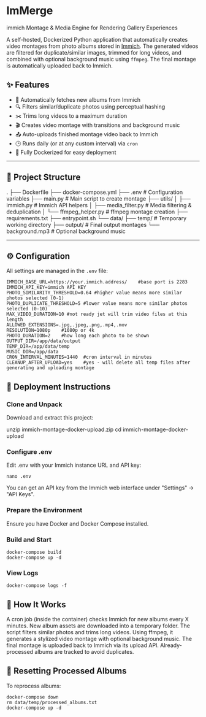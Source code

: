 # ImMerge
immich Montage &amp; Media Engine for Rendering Gallery Experiences

A self-hosted, Dockerized Python application that automatically creates video montages from photo albums stored in [Immich](https://github.com/immich-app/immich). The generated videos are filtered for duplicate/similar images, trimmed for long videos, and combined with optional background music using `ffmpeg`. The final montage is automatically uploaded back to Immich.
## ✨ Features

- 📸 Automatically fetches new albums from Immich
- 🔍 Filters similar/duplicate photos using perceptual hashing
- ✂️ Trims long videos to a maximum duration
- 🎬 Creates video montage with transitions and background music
- 📤 Auto-uploads finished montage video back to Immich
- 🕒 Runs daily (or at any custom interval) via `cron`
- 🐳 Fully Dockerized for easy deployment

---

## 📁 Project Structure

.
├── Dockerfile
├── docker-compose.yml
├── .env # Configuration variables
├── main.py # Main script to create montage
├── utils/
│ ├── immich.py # Immich API helpers
│ ├── media_filter.py # Media filtering & deduplication
│ └── ffmpeg_helper.py # ffmpeg montage creation
├── requirements.txt
├── entrypoint.sh
└── data/
├── temp/ # Temporary working directory
├── output/ # Final output montages
└── background.mp3 # Optional background music


---

## ⚙️ Configuration

All settings are managed in the `.env` file:

```
IMMICH_BASE_URL=https://your.immich.address/	#base port is 2283
IMMICH_API_KEY=immich API KEY
PHOTO_SIMILARITY_THRESHOLD=0.64	#higher value means more similar photos selected (0-1)
PHOTO_DUPLICATE_THRESHOLD=5	#lower value means more similar photos selected (0-10)
MAX_VIDEO_DURATION=10 #not ready jet will trim video files at this length
ALLOWED_EXTENSIONS=.jpg,.jpeg,.png,.mp4,.mov
RESOLUTION=1080p	#1080p or 4k
PHOTO_DURATION=2	#how long each photo to be shown
OUTPUT_DIR=/app/data/output 
TEMP_DIR=/app/data/temp
MUSIC_DIR=/app/data
CRON_INTERVAL_MINUTES=1440	#cron interval in minutes
CLEANUP_AFTER_UPLOAD=yes	#yes - will delete all temp files after generating and uploading montage
```
## 🚀 Deployment Instructions
### Clone and Unpack
Download and extract this project:

unzip immich-montage-docker-upload.zip
cd immich-montage-docker-upload
### Configure .env
Edit .env with your Immich instance URL and API key:

```
nano .env
```
You can get an API key from the Immich web interface under "Settings" → "API Keys".
### Prepare the Environment
Ensure you have Docker and Docker Compose installed.

### Build and Start
```
docker-compose build
docker-compose up -d
```
### View Logs
```
docker-compose logs -f
```
## 🧠 How It Works
A cron job (inside the container) checks Immich for new albums every X minutes.
New album assets are downloaded into a temporary folder.
The script filters similar photos and trims long videos.
Using ffmpeg, it generates a stylized video montage with optional background music.
The final montage is uploaded back to Immich via its upload API.
Already-processed albums are tracked to avoid duplicates.

## 🔄 Resetting Processed Albums
To reprocess albums:

```
docker-compose down
rm data/temp/processed_albums.txt
docker-compose up -d
```
